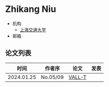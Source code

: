 # Zhikang Niu

- 机构
  - [上海交通大学](../Institutions/SJTU_上海交通大学.md)
- 邮箱
  
  
## 论文列表

| 时间 | 作者序 | 论文 | 发表 |
|:-:|:-:|---|---|
| 2024.01.25 | No.05/09 | [VALL-T](../Models/Speech_LLM/2024.01.25_VALL-T.md) |